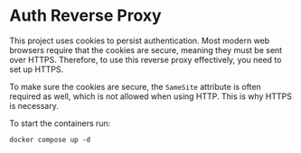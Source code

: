 # Auth Reverse Proxy

This project uses cookies to persist authentication. Most modern web browsers require that the cookies are secure,
meaning they must be sent over HTTPS. Therefore, to use this reverse proxy effectively, you need to set up HTTPS.

To make sure the cookies are secure, the `SameSite` attribute is often required as well, which is not allowed when using
HTTP. This is why HTTPS is necessary.

To start the containers run:
```shell
docker compose up -d
```
